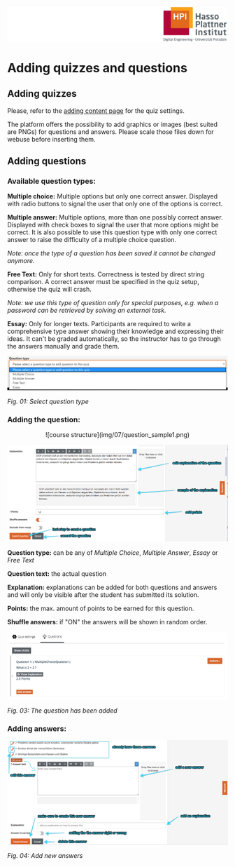 ![HPI Logo](img/HPI_Logo.png)

# Adding quizzes and questions

## Adding quizzes
Please, refer to the [adding content page](https://github.com/openHPI/TeachingTeamGuidelines/blob/new_update_2020/docs/05_adding-content.md) for the quiz settings. 

The platform offers the possibility to add graphics or images (best suited are PNGs) for questions and answers. Please scale those files down for webuse before inserting them.

## Adding questions

### Available question types:

**Multiple choice:** Multiple options but only one correct answer. Displayed with radio buttons to signal the user that only one of the options is correct.

**Multiple answer:** Multiple options, more than one possibly correct answer. Displayed with check boxes to signal the user that more options might be correct. It is also possible to use this question type with only one correct answer to raise the difficulty of a multiple choice question.

*Note: once the type of a question has been saved it cannot be changed anymore.*

**Free Text:** Only for short texts. Correctness is tested by direct string comparison. 
A correct answer must be specified in the quiz setup, otherwise the quiz will crash.

*Note: we use this type of question only for special purposes, e.g. when a password can be retrieved by solving an external task.*

**Essay:** Only for longer texts. Participants are required to write a comprehensive type answer showing their knowledge and expressing their ideas. It can't be graded automatically, so the instructor has to go through the answers manually and grade them.

![course structure](img/07/question_type.png)

*Fig. 01: Select question type*


### Adding the question:

<center>
![course structure](img/07/question_sample1.png)

![course structure](img/07/question_sample2.png)
</center>

**Question type:** can be any of *Multiple Choice*, *Multiple Answer*, *Essay* or *Free Text*

**Question text:** the actual question

**Explanation:** explanations can be added for both questions and answers and will only be visible after the student has submitted its solution.

**Points:** the max. amount of points to be earned for this question.

**Shuffle answers:** if "ON" the answers will be shown in random order.

![course structure](img/07/question_added.png)

*Fig. 03: The question has been added*


### Adding answers:

![course structure](img/07/add_answers_sample.png)

*Fig. 04: Add new answers*